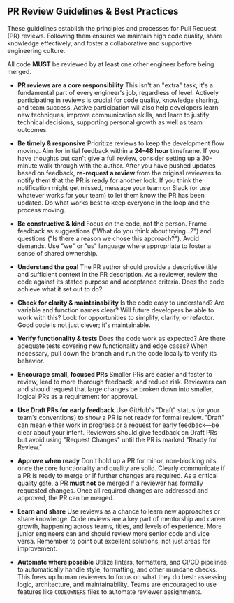 ## PR Review Guidelines & Best Practices

These guidelines establish the principles and processes for Pull Request (PR) reviews. Following them ensures we maintain high code quality, share knowledge effectively, and foster a collaborative and supportive engineering culture.

All code **MUST** be reviewed by at least one other engineer before being merged.

- **PR reviews are a core responsibility**
  This isn't an "extra" task; it's a fundamental part of every engineer's job, regardless of level. Actively participating in reviews is crucial for code quality, knowledge sharing, and team success. Active participation will also help developers learn new techniques, improve communication skills, and learn to justify technical decisions, supporting personal growth as well as team outcomes.

- **Be timely & responsive**
  Prioritize reviews to keep the development flow moving. Aim for initial feedback within a **24-48 hour** timeframe. If you have thoughts but can't give a full review, consider setting up a 30-minute walk-through with the author. After you have pushed updates based on feedback, **re-request a review** from the original reviewers to notify them that the PR is ready for another look. If you think the notification might get missed, message your team on Slack (or use whatever works for your team) to let them know the PR has been updated. Do what works best to keep everyone in the loop and the process moving.

- **Be constructive & kind**
  Focus on the code, not the person. Frame feedback as suggestions ("What do you think about trying...?") and questions ("Is there a reason we chose this approach?"). Avoid demands. Use "we" or "us" language where appropriate to foster a sense of shared ownership.

- **Understand the goal**
  The PR author should provide a descriptive title and sufficient context in the PR description. As a reviewer, review the code against its stated purpose and acceptance criteria. Does the code achieve what it set out to do?

- **Check for clarity & maintainability**
  Is the code easy to understand? Are variable and function names clear? Will future developers be able to work with this? Look for opportunities to simplify, clarify, or refactor. Good code is not just clever; it's maintainable.

- **Verify functionality & tests**
  Does the code work as expected? Are there adequate tests covering new functionality and edge cases? When necessary, pull down the branch and run the code locally to verify its behavior.

- **Encourage small, focused PRs**
  Smaller PRs are easier and faster to review, lead to more thorough feedback, and reduce risk. Reviewers can and should request that large changes be broken down into smaller, logical PRs as a requirement for approval.

- **Use Draft PRs for early feedback**
  Use GitHub's "Draft" status (or your team's conventions) to show a PR is not ready for formal review. "Draft" can mean either work in progress or a request for early feedback—be clear about your intent. Reviewers should give feedback on Draft PRs but avoid using "Request Changes" until the PR is marked "Ready for Review."

- **Approve when ready**
  Don't hold up a PR for minor, non-blocking nits once the core functionality and quality are solid. Clearly communicate if a PR is ready to merge or if further changes are required. As a critical quality gate, a PR **must not** be merged if a reviewer has formally requested changes. Once all required changes are addressed and approved, the PR can be merged.

- **Learn and share**
  Use reviews as a chance to learn new approaches or share knowledge. Code reviews are a key part of mentorship and career growth, happening across teams, titles, and levels of experience. More junior engineers can and should review more senior code and vice versa. Remember to point out excellent solutions, not just areas for improvement.

- **Automate where possible**
  Utilize linters, formatters, and CI/CD pipelines to automatically handle style, formatting, and other mundane checks. This frees up human reviewers to focus on what they do best: assessing logic, architecture, and maintainability. Teams are encouraged to use features like `CODEOWNERS` files to automate reviewer assignments.
